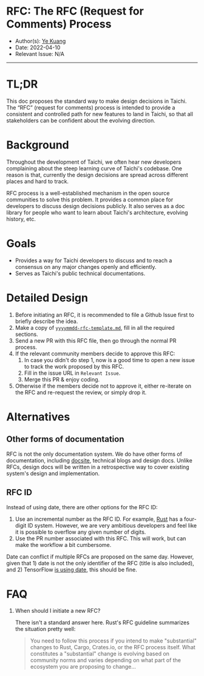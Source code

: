 # RFC: The RFC (Request for Comments) Process

* Author(s): [Ye Kuang](https://github.com/k-ye)
* Date: 2022-04-10
* Relevant Issue: N/A

---

# TL;DR

This doc proposes the standard way to make design decisions in Taichi.  The “RFC” (request for comments) process is intended to provide a consistent and controlled path for new features to land in Taichi, so that all stakeholders can be confident about the evolving direction.

# Background

Throughout the development of Taichi, we often hear new developers complaining about the steep learning curve of Taichi's codebase. One reason is that, currently the design decisions are spread across different places and hard to track.

RFC process is a well-established mechanism in the open source communities to solve this problem. It provides a common place for developers to discuss design decisions publicly. It also serves as a doc library for people who want to learn about Taichi's architecture, evolving history, etc.

# Goals

* Provides a way for Taichi developers to discuss and to reach a consensus on any major changes openly and efficiently.
* Serves as Taichi's public technical documentations.

# Detailed Design

1. Before initiating an RFC, it is recommended to file a Github Issue first to briefly describe the idea.
2. Make a copy of [`yyyymmdd-rfc-template.md`](yyyymmdd-rfc-template.md), fill in all the required sections.
3. Send a new PR with this RFC file, then go through the normal PR process.
4. If the relevant community members decide to approve this RFC:
   1. In case you didn't do step 1, now is a good time to open a new issue to track the work proposed by this RFC.
   2. Fill in the issue URL in `Relevant Issue`.
   3. Merge this PR & enjoy coding.
5. Otherwise if the members decide not to approve it, either re-iterate on the RFC and re-request the review, or simply drop it.

# Alternatives

## Other forms of documentation

RFC is not the only documentation system. We do have other forms of documentation, including [docsite](https://docs.taichi-lang.org/), technical blogs and design docs. Unlike RFCs, design docs will be written in a retrospective way to cover existing system's design and implementation.

## RFC ID

Instead of using date, there are other options for the RFC ID:

1. Use an incremental number as the RFC ID. For example, [Rust](https://github.com/rust-lang/rfcs/blob/master/0000-template.md) has a four-digit ID system. However, we are very ambitious developers and feel like it is possible to overflow any given number of digits.
2. Use the PR number associated with this RFC. This will work, but can make the workflow a bit cumbersome.

Date can conflict if multiple RFCs are proposed on the same day. However, given that 1) date is not the only identifier of the RFC (title is also included), and 2) TensorFlow [is using date](https://github.com/tensorflow/community/tree/master/rfcs), this should be fine.

# FAQ

1. When should I initiate a new RFC?

   There isn't a standard answer here. Rust's RFC guideline summarizes the situation pretty well:

   > You need to follow this process if you intend to make "substantial" changes to Rust, Cargo, Crates.io, or the RFC process itself. What constitutes a "substantial" change is evolving based on community norms and varies depending on what part of the ecosystem you are proposing to change...
